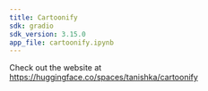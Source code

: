 ```yaml
---
title: Cartoonify
sdk: gradio
sdk_version: 3.15.0
app_file: cartoonify.ipynb
---
```


Check out the website at https://huggingface.co/spaces/tanishka/cartoonify
